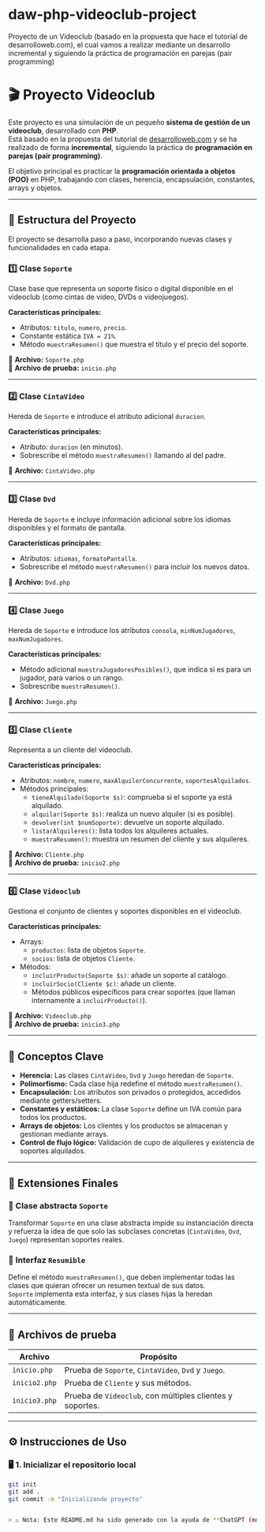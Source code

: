 # daw-php-videoclub-project
Proyecto de un Videoclub (basado en la propuesta que hace el tutorial de desarrolloweb.com), el cual vamos a realizar mediante un desarrollo incremental y siguiendo la práctica de programación en parejas (pair programming)

# 🎬 Proyecto Videoclub

Este proyecto es una simulación de un pequeño **sistema de gestión de un videoclub**, desarrollado con **PHP**.  
Está basado en la propuesta del tutorial de [desarrolloweb.com](https://desarrolloweb.com) y se ha realizado de forma **incremental**, siguiendo la práctica de **programación en parejas (pair programming)**.

El objetivo principal es practicar la **programación orientada a objetos (POO)** en PHP, trabajando con clases, herencia, encapsulación, constantes, arrays y objetos.

---

## 🧩 Estructura del Proyecto

El proyecto se desarrolla paso a paso, incorporando nuevas clases y funcionalidades en cada etapa.

### 1️⃣ Clase `Soporte`
Clase base que representa un soporte físico o digital disponible en el videoclub (como cintas de vídeo, DVDs o videojuegos).

**Características principales:**
- Atributos: `titulo`, `numero`, `precio`.
- Constante estática `IVA = 21%`.
- Método `muestraResumen()` que muestra el título y el precio del soporte.

📄 **Archivo:** `Soporte.php`  
📄 **Archivo de prueba:** `inicio.php`

---

### 2️⃣ Clase `CintaVideo`
Hereda de `Soporte` e introduce el atributo adicional `duracion`.

**Características principales:**
- Atributo: `duracion` (en minutos).
- Sobrescribe el método `muestraResumen()` llamando al del padre.

📄 **Archivo:** `CintaVideo.php`

---

### 3️⃣ Clase `Dvd`
Hereda de `Soporte` e incluye información adicional sobre los idiomas disponibles y el formato de pantalla.

**Características principales:**
- Atributos: `idiomas`, `formatoPantalla`.
- Sobrescribe el método `muestraResumen()` para incluir los nuevos datos.

📄 **Archivo:** `Dvd.php`

---

### 4️⃣ Clase `Juego`
Hereda de `Soporte` e introduce los atributos `consola`, `minNumJugadores`, `maxNumJugadores`.

**Características principales:**
- Método adicional `muestraJugadoresPosibles()`, que indica si es para un jugador, para varios o un rango.
- Sobrescribe `muestraResumen()`.

📄 **Archivo:** `Juego.php`

---

### 5️⃣ Clase `Cliente`
Representa a un cliente del videoclub.

**Características principales:**
- Atributos: `nombre`, `numero`, `maxAlquilerConcurrente`, `soportesAlquilados`.
- Métodos principales:
  - `tieneAlquilado(Soporte $s)`: comprueba si el soporte ya está alquilado.
  - `alquilar(Soporte $s)`: realiza un nuevo alquiler (si es posible).
  - `devolver(int $numSoporte)`: devuelve un soporte alquilado.
  - `listarAlquileres()`: lista todos los alquileres actuales.
  - `muestraResumen()`: muestra un resumen del cliente y sus alquileres.

📄 **Archivo:** `Cliente.php`  
📄 **Archivo de prueba:** `inicio2.php`

---

### 6️⃣ Clase `Videoclub`
Gestiona el conjunto de clientes y soportes disponibles en el videoclub.

**Características principales:**
- Arrays:
  - `productos`: lista de objetos `Soporte`.
  - `socios`: lista de objetos `Cliente`.
- Métodos:
  - `incluirProducto(Soporte $s)`: añade un soporte al catálogo.
  - `incluirSocio(Cliente $c)`: añade un cliente.
  - Métodos públicos específicos para crear soportes (que llaman internamente a `incluirProducto()`).

📄 **Archivo:** `Videoclub.php`  
📄 **Archivo de prueba:** `inicio3.php`

---

## 🧠 Conceptos Clave

- **Herencia:** Las clases `CintaVideo`, `Dvd` y `Juego` heredan de `Soporte`.
- **Polimorfismo:** Cada clase hija redefine el método `muestraResumen()`.
- **Encapsulación:** Los atributos son privados o protegidos, accedidos mediante getters/setters.
- **Constantes y estáticos:** La clase `Soporte` define un IVA común para todos los productos.
- **Arrays de objetos:** Los clientes y los productos se almacenan y gestionan mediante arrays.
- **Control de flujo lógico:** Validación de cupo de alquileres y existencia de soportes alquilados.

---

## 🧱 Extensiones Finales

### 🔹 Clase abstracta `Soporte`
Transformar `Soporte` en una clase abstracta impide su instanciación directa y refuerza la idea de que solo las subclases concretas (`CintaVideo`, `Dvd`, `Juego`) representan soportes reales.

### 🔹 Interfaz `Resumible`
Define el método `muestraResumen()`, que deben implementar todas las clases que quieran ofrecer un resumen textual de sus datos.  
`Soporte` implementa esta interfaz, y sus clases hijas la heredan automáticamente.

---

## 🧪 Archivos de prueba

| Archivo | Propósito |
|----------|------------|
| `inicio.php` | Prueba de `Soporte`, `CintaVideo`, `Dvd` y `Juego`. |
| `inicio2.php` | Prueba de `Cliente` y sus métodos. |
| `inicio3.php` | Prueba de `Videoclub`, con múltiples clientes y soportes. |

---

## ⚙️ Instrucciones de Uso

### 🖥️ 1. Inicializar el repositorio local
```bash
git init
git add .
git commit -m "Inicializando proyecto"


> ⚠️ Nota: Este README.md ha sido generado con la ayuda de **ChatGPT (modelo GPT-5 mini)** de OpenAI.
